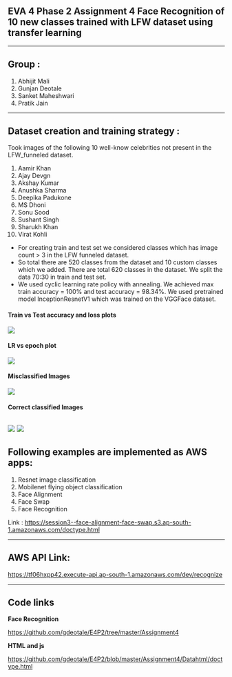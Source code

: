 ## EVA 4 Phase 2 Assignment 4 Face Recognition of 10 new classes trained with LFW dataset using transfer learning
------------------------------------------------------------------------------------------------------------

## Group : 
1. Abhijit Mali
2. Gunjan Deotale
3. Sanket Maheshwari
4. Pratik Jain

----------------------
## Dataset creation and training strategy :

Took images of the following 10 well-know celebrities not present in the LFW_funneled dataset.
1. Aamir Khan
2. Ajay Devgn
3. Akshay Kumar
4. Anushka Sharma
5. Deepika Padukone
6. MS Dhoni
7. Sonu Sood
8. Sushant Singh
9. Sharukh Khan
10. Virat Kohli

*  For creating train and test set we considered classes which has image count > 3 in the LFW funneled dataset.
*  So total there are 520 classes from the dataset and 10 custom classes which we added. There are total 620 classes in the dataset. We split the data 70:30 in train and test set.
*  We used cyclic learning rate policy with annealing. We achieved max train accuracy = 100% and test accuracy = 98.34%. We used pretrained model InceptionResnetV1 which was trained on the VGGFace dataset.

#### Train vs Test accuracy and loss plots

![](https://github.com/gdeotale/E4P2/blob/master/Assignment4/ReadmeImages/Accuracyplot.png)

#### LR vs epoch plot

![](https://github.com/gdeotale/E4P2/blob/master/Assignment4/ReadmeImages/lrvsepoch.png)

#### Misclassified Images

![](https://github.com/gdeotale/E4P2/blob/master/Assignment4/ReadmeImages/missclassified.jpg)

#### Correct classified Images

![](https://github.com/gdeotale/E4P2/blob/master/Assignment4/ReadmeImages/correct_classified.jpg)
![](https://github.com/gdeotale/E4P2/blob/master/Assignment4/ReadmeImages/Akshay.png)
---------------------------------------------------------------------------------------------------------------------------
## Following examples are implemented as AWS apps:
1. Resnet image classification
2. Mobilenet flying object classification
3. Face Alignment
4. Face Swap
5. Face Recognition

Link : https://session3--face-alignment-face-swap.s3.ap-south-1.amazonaws.com/doctype.html

----------------------------------------------------------------------------------------------------------------------------
## AWS API Link:

https://tf06hxpp42.execute-api.ap-south-1.amazonaws.com/dev/recognize

-----------------------------------------------------------------------------------------------------------------------------
## Code links
**Face Recognition**

https://github.com/gdeotale/E4P2/tree/master/Assignment4

**HTML and js**

https://github.com/gdeotale/E4P2/blob/master/Assignment4/Datahtml/doctype.html
